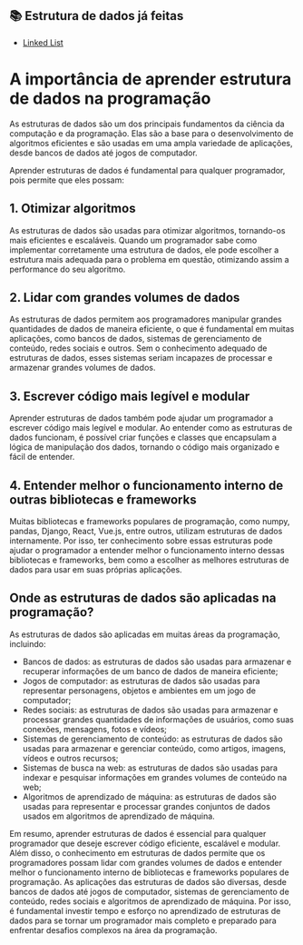 ## 📚 Estrutura de dados já feitas

- [Linked List](./%20linked_list/)

# A importância de aprender estrutura de dados na programação

As estruturas de dados são um dos principais fundamentos da ciência da computação e da programação. Elas são a base para o desenvolvimento de algoritmos eficientes e são usadas em uma ampla variedade de aplicações, desde bancos de dados até jogos de computador.

Aprender estruturas de dados é fundamental para qualquer programador, pois permite que eles possam:

## 1. Otimizar algoritmos

As estruturas de dados são usadas para otimizar algoritmos, tornando-os mais eficientes e escaláveis. Quando um programador sabe como implementar corretamente uma estrutura de dados, ele pode escolher a estrutura mais adequada para o problema em questão, otimizando assim a performance do seu algoritmo.

## 2. Lidar com grandes volumes de dados

As estruturas de dados permitem aos programadores manipular grandes quantidades de dados de maneira eficiente, o que é fundamental em muitas aplicações, como bancos de dados, sistemas de gerenciamento de conteúdo, redes sociais e outros. Sem o conhecimento adequado de estruturas de dados, esses sistemas seriam incapazes de processar e armazenar grandes volumes de dados.

## 3. Escrever código mais legível e modular

Aprender estruturas de dados também pode ajudar um programador a escrever código mais legível e modular. Ao entender como as estruturas de dados funcionam, é possível criar funções e classes que encapsulam a lógica de manipulação dos dados, tornando o código mais organizado e fácil de entender.

## 4. Entender melhor o funcionamento interno de outras bibliotecas e frameworks

Muitas bibliotecas e frameworks populares de programação, como numpy, pandas, Django, React, Vue.js, entre outros, utilizam estruturas de dados internamente. Por isso, ter conhecimento sobre essas estruturas pode ajudar o programador a entender melhor o funcionamento interno dessas bibliotecas e frameworks, bem como a escolher as melhores estruturas de dados para usar em suas próprias aplicações.

## Onde as estruturas de dados são aplicadas na programação?

As estruturas de dados são aplicadas em muitas áreas da programação, incluindo:

- Bancos de dados: as estruturas de dados são usadas para armazenar e recuperar informações de um banco de dados de maneira eficiente;
- Jogos de computador: as estruturas de dados são usadas para representar personagens, objetos e ambientes em um jogo de computador;
- Redes sociais: as estruturas de dados são usadas para armazenar e processar grandes quantidades de informações de usuários, como suas conexões, mensagens, fotos e vídeos;
- Sistemas de gerenciamento de conteúdo: as estruturas de dados são usadas para armazenar e gerenciar conteúdo, como artigos, imagens, vídeos e outros recursos;
- Sistemas de busca na web: as estruturas de dados são usadas para indexar e pesquisar informações em grandes volumes de conteúdo na web;
- Algoritmos de aprendizado de máquina: as estruturas de dados são usadas para representar e processar grandes conjuntos de dados usados em algoritmos de aprendizado de máquina.

Em resumo, aprender estruturas de dados é essencial para qualquer programador que deseje escrever código eficiente, escalável e modular. Além disso, o conhecimento em estruturas de dados permite que os programadores possam lidar com grandes volumes de dados e entender melhor o funcionamento interno de bibliotecas e frameworks populares de programação. As aplicações das estruturas de dados são diversas, desde bancos de dados até jogos de computador, sistemas de gerenciamento de conteúdo, redes sociais e algoritmos de aprendizado de máquina. Por isso, é fundamental investir tempo e esforço no aprendizado de estruturas de dados para se tornar um programador mais completo e preparado para enfrentar desafios complexos na área da programação.
